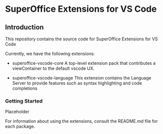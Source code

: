 # SuperOffice Extensions for VS Code

## Introduction

This repository contains the source code for SuperOffice Extensions for VS Code

Currently, we have the following extensions:

- superoffice-vscode-core
   A top-level extension pack that contributes a viewContainer to the default vscode UX.

- superoffice-vscode-language
    This extension contains the Language Server to provide features such as syntax highlighting and code completions

### Getting Started

Placeholder

For information about using the extensions, consult the README.md file for each package.

